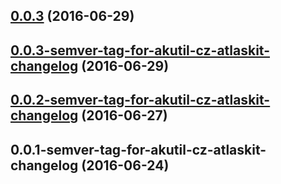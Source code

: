 <a name="0.0.3"></a>
## [0.0.3](https://aui-team-bot/https://bitbucket.org/atlassian/atlaskit-spike/compare/0.0.3-semver-tag-for-akutil-cz-atlaskit-changelog...v0.0.3) (2016-06-29)



<a name="0.0.3-semver-tag-for-akutil-cz-atlaskit-changelog"></a>
## [0.0.3-semver-tag-for-akutil-cz-atlaskit-changelog](https://aui-team-bot/https://bitbucket.org/atlassian/atlaskit-spike/compare/0.0.2-semver-tag-for-akutil-cz-atlaskit-changelog...0.0.3-semver-tag-for-akutil-cz-atlaskit-changelog) (2016-06-29)



<a name="0.0.2-semver-tag-for-akutil-cz-atlaskit-changelog"></a>
## [0.0.2-semver-tag-for-akutil-cz-atlaskit-changelog](https://aui-team-bot/https://bitbucket.org/atlassian/atlaskit-spike/compare/0.0.1-semver-tag-for-akutil-cz-atlaskit-changelog...0.0.2-semver-tag-for-akutil-cz-atlaskit-changelog) (2016-06-27)



<a name="0.0.1-semver-tag-for-akutil-cz-atlaskit-changelog"></a>
## 0.0.1-semver-tag-for-akutil-cz-atlaskit-changelog (2016-06-24)



